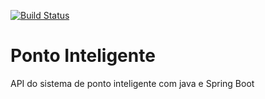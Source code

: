 [![Build Status](https://travis-ci.org/rodJeronimo/ponto-inteligente-api.svg?branch=master)](https://travis-ci.org/rodJeronimo/ponto-inteligente-api)

# Ponto Inteligente
API do sistema de ponto inteligente com java e Spring Boot
